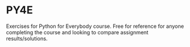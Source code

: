 # PY4E
Exercises for Python for Everybody course.  Free for reference for anyone completing the course and looking to compare assignment results/solutions.
